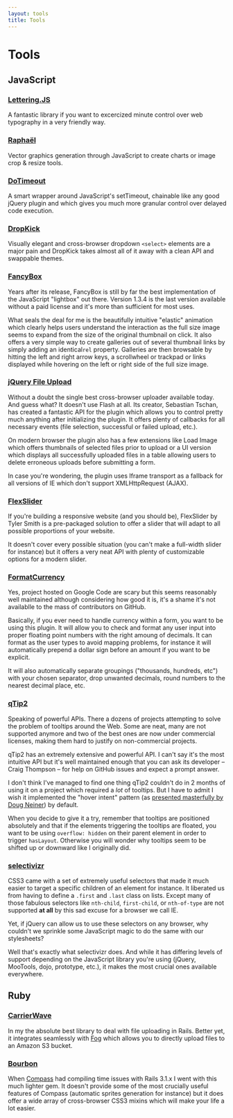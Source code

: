 ```yaml
---
layout: tools
title: Tools
---
```


# Tools

## JavaScript
### [Lettering.JS](letteringjs.com)
A fantastic library if you want to excercized minute control over web typography in a very friendly way.

### [Raphaël](http://raphaeljs.com/)
Vector graphics generation through JavaScript to create charts or image crop & resize tools.

### [DoTimeout](https://github.com/cowboy/jquery-dotimeout/)
A smart wrapper around JavaScript's setTimeout, chainable like any good jQuery plugin and which gives you much more granular control over delayed code execution.

### [DropKick](http://jamielottering.github.com/DropKick/)
Visually elegant and cross-browser dropdown `<select>` elements are a major pain and DropKick takes almost all of it away with a clean API and swappable themes.

### [FancyBox](http://fancybox.net/)
Years after its release, FancyBox is still by far the best implementation of the JavaScript "lightbox" out there. Version 1.3.4 is the last version available without a paid license and it's more than sufficient for most uses. 

What seals the deal for me is the beautifully intuitive "elastic" animation which clearly helps users understand the interaction as the full size image seems to expand from the size of the original thumbnail on click. It also offers a very simple way to create galleries out of several thumbnail links by simply adding an identical`rel` property. Galleries are then browsable by hitting the left and right arrow keys, a scrollwheel or trackpad or links displayed while hovering on the left or right side of the full size image.

### [jQuery File Upload](http://blueimp.github.com/jQuery-File-Upload/)
Without a doubt the single best cross-browser uploader available today. And guess what? It doesn't use Flash at all. Its creator, Sebastian Tschan, has created a fantastic API for the plugin which allows you to control pretty much anything after initializing the plugin. It offers plenty of callbacks for all necessary events (file selection, successful or failed upload, etc.).

On modern browser the plugin also has a few extensions like Load Image which offers thumbnails of selected files prior to upload or a UI version which displays all successfully uploaded files in a table allowing users to delete erroneous uploads before submitting a form.

In case you're wondering, the plugin uses Iframe transport as a fallback for all versions of IE which don't support XMLHttpRequest (AJAX).

### [FlexSlider](http://www.woothemes.com/flexslider/)
If you're building a responsive website (and you should be), FlexSlider by Tyler Smith is a pre-packaged solution to offer a slider that will adapt to all possible proportions of your website.

It doesn't cover every possible situation (you can't make a full-width slider for instance) but it offers a very neat API with plenty of customizable options for a modern slider.

### [FormatCurrency](http://code.google.com/p/jquery-formatcurrency/)
Yes, project hosted on Google Code are scary but this seems reasonably well maintained although considering how good it is, it's a shame it's not availablle to the mass of contributors on GitHub. 

Basically, if you ever need to handle currency within a form, you want to be using this plugin. It will allow you to check and format any user input into proper floating point numbers with the right amoung of decimals. It can format as the user types to avoid mapping problems, for instance it will automatically prepend a dollar sign before an amount if you want to be explicit. 

It will also automatically separate groupings ("thousands, hundreds, etc") with your chosen separator, drop unwanted decimals, round numbers to the nearest decimal place, etc.

### [qTip2](http://craigsworks.com/projects/qtip2/)
Speaking of powerful APIs. There a dozens of projects attempting to solve the problem of tooltips around the Web. Some are neat, many are not supported anymore and two of the best ones are now under commercial licenses, making them hard to justify on non-commercial projects. 

qTip2 has an extremely extensive and powerful API. I can't say it's the most intuitive API but it's well maintained enough that you can ask its developer – Craig Thompson – for help on GitHub issues and expect a prompt answer.

I don't think I've managed to find one thing qTip2 couldn't do in 2 months of using it on a project which required a *lot* of tooltips. But I have to admit I wish it implemented the "hover intent" pattern (as [presented masterfully by Doug Neiner](https://github.com/dcneiner/jQuery-Bling)) by default.

When you decide to give it a try, remember that tooltips are positioned absolutely and that if the elements triggering the tooltips are floated, you want to be using `overflow: hidden` on their parent element in order to trigger `hasLayout`. Otherwise you will wonder why tooltips seem to be shifted up or downward like I originally did.

### [selectivizr](http://selectivizr.com/)
CSS3 came with a set of extremely useful selectors that made it much easier to target a specific children of an element for instance. It liberated us from having to define a `.first` and `.last` class on lists. Except many of those fabulous selectors like `nth-child`, `first-child`,  or `nth-of-type` are not supported __at all__ by this sad excuse for a browser we call IE.

Yet, if jQuery can allow us to use these selectors on any browser, why couldn't we sprinkle some JavaScript magic to do the same with our stylesheets? 

Well that's exactly what selectivizr does. And while it has differing levels of support depending on the JavaScript library you're using (jQuery, MooTools, dojo, prototype, etc.), it makes the most crucial ones available everywhere.

## Ruby
### [CarrierWave](https://github.com/jnicklas/carrierwave)
In my the absolute best library to deal with file uploading in Rails. Better yet, it integrates seamlessly with [Fog](https://github.com/fog/fog) which allows you to directly upload files to an Amazon S3 bucket.

### [Bourbon](https://github.com/thoughtbot/bourbon)
When [Compass](https://github.com/chriseppstein/compass) had compiling time issues with Rails 3.1.x I went with this much lighter gem. It doesn't provide some of the most crucially useful features of Compass (automatic sprites generation for instance) but it does offer a wide array of cross-browser CSS3 mixins which will make your life a lot easier.
